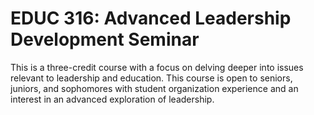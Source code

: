 # EDUC 316: Advanced Leadership Development Seminar

This is a three-credit course with a focus on delving deeper into issues relevant to leadership and education. This course is open to seniors, juniors, and sophomores with student organization experience and an interest in an advanced exploration of leadership.